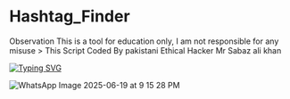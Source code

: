 # Hashtag_Finder
Observation This is a tool for education only, I am not responsible for any misuse > This Script Coded By pakistani Ethical Hacker Mr Sabaz ali khan



<a href="https://git.io/typing-svg"><img src="https://readme-typing-svg.demolab.com?font=Fira+Code&weight=600&size=30&pause=10000&color=0F2A08&background=FFFFFF00&multiline=true&random=true&width=435&lines=Hashtag_Finder+Tools;Coded+By+Pakistani+Ethical+Hacker;MR+Sabaz+Ali+Khan+;Observation+This+is+a+tool+for+education+only;+I+am+not+responsible+for+any+miss+use;Contect+N0%2F+%2B923409777222%2F%2B923369696667" alt="Typing SVG" /></a>


![WhatsApp Image 2025-06-19 at 9 15 28 PM](https://github.com/user-attachments/assets/53f0d9f0-51a9-4ce0-b14f-f546c16157f0)
